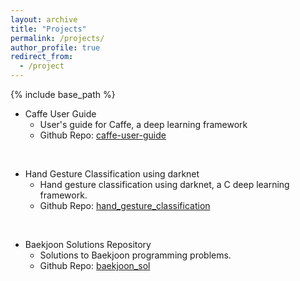 ```yaml
---
layout: archive
title: "Projects"
permalink: /projects/
author_profile: true
redirect_from:
  - /project
---
```


{% include base_path %}

* Caffe User Guide
  * User's guide for Caffe, a deep learning framework
  * Github Repo: [caffe-user-guide](https://github.com/shchae7/caffe-user-guide)

<br>

* Hand Gesture Classification using darknet
  * Hand gesture classification using darknet, a C deep learning framework.
  * Github Repo: [hand_gesture_classification](https://github.com/shchae7/hand_gesture_classification)

<br>

* Baekjoon Solutions Repository
  * Solutions to Baekjoon programming problems.
  * Github Repo: [baekjoon_sol](https://github.com/shchae7/baekjoon_sol)